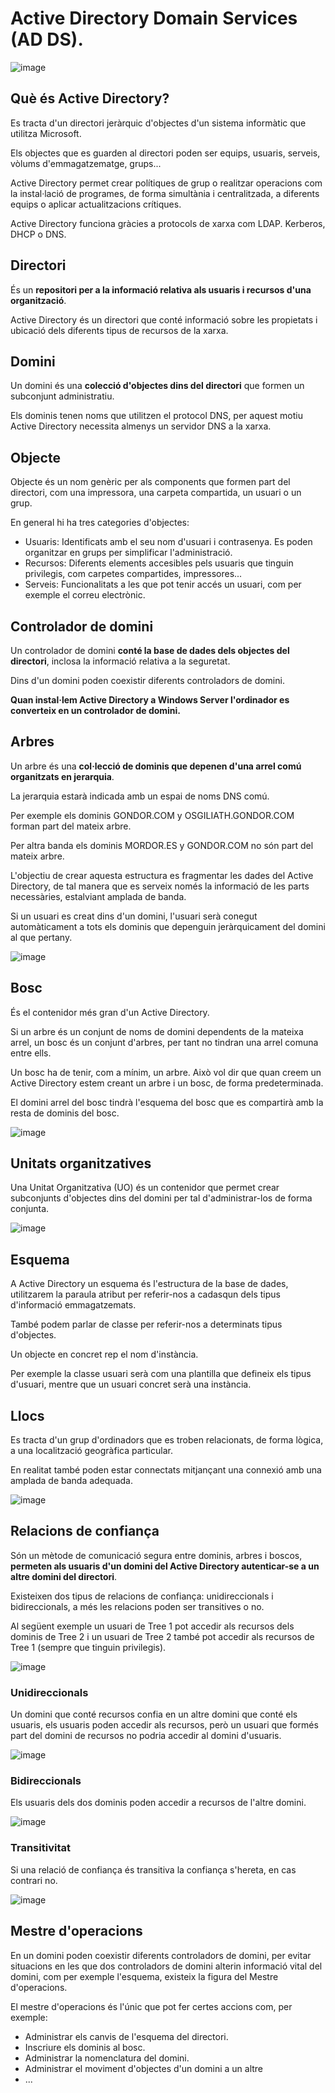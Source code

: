 # Active Directory Domain Services (AD DS).

![image](https://github.com/XaSaFa/MP04/assets/110727546/96b83f77-7006-469e-8aae-1a0988dae804)

## Què és Active Directory?

Es tracta d'un directori jeràrquic d'objectes d'un sistema informàtic que utilitza Microsoft.

Els objectes que es guarden al directori poden ser equips, usuaris, serveis, vòlums d'emmagatzematge, grups...

Active Directory permet crear polítiques de grup o realitzar operacions com la instal·lació de programes, de forma simultània i centralitzada, a diferents equips o aplicar actualitzacions crítiques.

Active Directory funciona gràcies a protocols de xarxa com LDAP. Kerberos, DHCP o DNS.

## Directori

És un **repositori per a la informació relativa als usuaris i recursos d'una organització**.

Active Directory és un directori que conté informació sobre les propietats i ubicació dels diferents tipus de recursos de la xarxa.

## Domini

Un domini és una **colecció d'objectes dins del directori** que formen un subconjunt administratiu.

Els dominis tenen noms que utilitzen el protocol DNS, per aquest motiu Active Directory necessita almenys un servidor DNS a la xarxa.

## Objecte

Objecte és un nom genèric per als components que formen part del directori, com una impressora, una carpeta compartida, un usuari o un grup.

En general hi ha tres categories d'objectes:

- Usuaris: Identificats amb el seu nom d'usuari i contrasenya. Es poden organitzar en grups per simplificar l'administració.
- Recursos: Diferents elements accesibles pels usuaris que tinguin privilegis, com carpetes compartides, impressores...
- Serveis: Funcionalitats a les que pot tenir accés un usuari, com per exemple el correu electrònic.

## Controlador de domini

Un controlador de domini **conté la base de dades dels objectes del directori**, inclosa la informació relativa a la seguretat.

Dins d'un domini poden coexistir diferents controladors de domini.

**Quan instal·lem Active Directory a Windows Server l'ordinador es converteix en un controlador de domini.**

## Arbres

Un arbre és una **col·lecció de dominis que depenen d'una arrel comú organitzats en jerarquia**.

La jerarquia estarà indicada amb un espai de noms DNS comú.

Per exemple els dominis GONDOR.COM y OSGILIATH.GONDOR.COM forman part del mateix arbre.

Per altra banda els dominis MORDOR.ES y GONDOR.COM no són part del mateix arbre.

L'objectiu de crear aquesta estructura es fragmentar les dades del Active Directory, de tal manera que es serveix només la informació de les parts necessàries, estalviant amplada de banda.

Si un usuari es creat dins d'un domini, l'usuari serà conegut automàticament a tots els dominis que depenguin jeràrquicament del domini al que pertany.

![image](https://github.com/XaSaFa/MP04/assets/110727546/d19467a1-c73e-4a7c-a6c4-90e50a0e9e0c)

## Bosc

És el contenidor més gran d'un Active Directory.

Si un arbre és un conjunt de noms de domini dependents de la mateixa arrel, un bosc és un conjunt d'arbres, per tant no tindran una arrel comuna entre ells.

Un bosc ha de tenir, com a mínim, un arbre. Això vol dir que quan creem un Active Directory estem creant un arbre i un bosc, de forma predeterminada.

El domini arrel del bosc tindrà l'esquema del bosc que es compartirà amb la resta de dominis del bosc.

![image](https://github.com/XaSaFa/MP04/assets/110727546/0adfc8a8-1fa2-4082-b8b7-d3b5c5475d32)

## Unitats organitzatives

Una Unitat Organitzativa (UO) és un contenidor que permet crear subconjunts d'objectes dins del domini per tal d'administrar-los de forma conjunta.

![image](https://github.com/XaSaFa/MP04/assets/110727546/9342cd6c-9dfd-4f56-ba1d-98aadcee2472)

## Esquema

A Active Directory un esquema és l'estructura de la base de dades, utilitzarem la paraula atribut per referir-nos a cadasqun dels tipus d'informació emmagatzemats.

També podem parlar de classe per referir-nos a determinats tipus d'objectes.

Un objecte en concret rep el nom d'instància.

Per exemple la classe usuari serà com una plantilla que defineix els tipus d'usuari, mentre que un usuari concret serà una instància.

## Llocs

Es tracta d'un grup d'ordinadors que es troben relacionats, de forma lògica, a una localització geogràfica particular.

En realitat també poden estar connectats mitjançant una connexió amb una amplada de banda adequada.

![image](https://github.com/XaSaFa/MP04/assets/110727546/3ab83a45-615e-4956-9a02-704aa8fee73b)

## Relacions de confiança 

Són un mètode de comunicació segura entre dominis, arbres i boscos, **permeten als usuaris d'un domini del Active Directory autenticar-se a un altre domini del directori**.

Existeixen dos tipus de relacions de confiança: unidireccionals i bidireccionals, a més les relacions poden ser transitives o no.

Al següent exemple un usuari de Tree 1 pot accedir als recursos dels dominis de Tree 2 i un usuari de Tree 2 també pot accedir als recursos de Tree 1 (sempre que tinguin privilegis).

![image](https://github.com/XaSaFa/MP04/assets/110727546/c0a32a61-2cf9-4a97-8f47-8abc9eeadec6)

### Unidireccionals

Un domini que conté recursos confia en un altre domini que conté els usuaris, els usuaris poden accedir als recursos, però un usuari que formés part del domini de recursos no podria accedir al domini d'usuaris.

![image](https://github.com/XaSaFa/MP04/assets/110727546/319d1d6f-9d9d-485f-bcab-e82dc303901e)

### Bidireccionals

Els usuaris dels dos dominis poden accedir a recursos de l'altre domini.

![image](https://github.com/XaSaFa/MP04/assets/110727546/7153368b-4574-4231-957e-d081f06d837c)

### Transitivitat

Si una relació de confiança és transitiva la confiança s'hereta, en cas contrari no.

![image](https://github.com/XaSaFa/MP04/assets/110727546/dc3a709e-4f0c-42fb-bd6e-d53dd31f66a8)

## Mestre d'operacions

En un domini poden coexistir diferents controladors de domini, per evitar situacions en les que dos controladors de domini alterin informació vital del domini, com per exemple l'esquema, existeix la figura del Mestre d'operacions.

El mestre d'operacions és l'únic que pot fer certes accions com, per exemple:

- Administrar els canvis de l'esquema del directori.
- Inscriure els dominis al bosc.
- Administrar la nomenclatura del domini.
- Administrar el moviment d'objectes d'un domini a un altre
- ...






